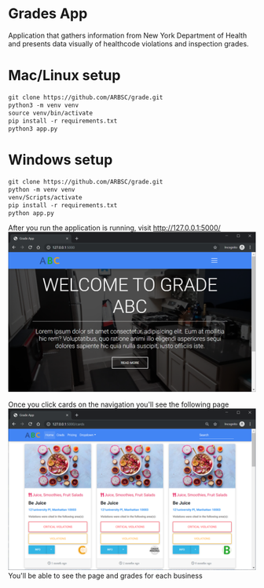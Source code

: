 # Grades App
Application that gathers information from New York Department of Health and presents data visually of healthcode violations and inspection grades.

# Mac/Linux setup

    git clone https://github.com/ARBSC/grade.git
    python3 -m venv venv
    source venv/bin/activate
    pip install -r requirements.txt
    python3 app.py

# Windows setup

    git clone https://github.com/ARBSC/grade.git
    python -m venv venv
    venv/Scripts/activate  
    pip install -r requirements.txt
    python app.py

After you run the application is running, visit http://127.0.0.1:5000/
![landingpage](./screenshots/screenshot1.png)

Once you click cards on the navigation you'll see the following page
![exampleofinpage](./screenshots/screenshot2.png)
You'll be able to see the page and grades for each business
